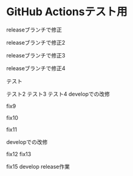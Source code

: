 # GitHub Actionsテスト用

releaseブランチで修正

releaseブランチで修正2

releaseブランチで修正3

releaseブランチで修正4

テスト

テスト2
テスト3
テスト4
developでの改修

fix9

fix10

fix11

developでの改修

fix12
fix13

fix15
develop
release作業
